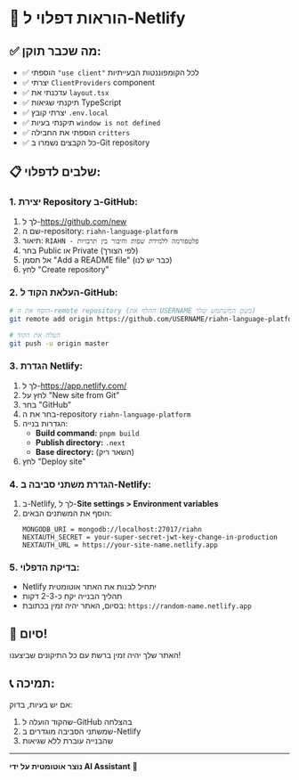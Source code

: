 # 🚀 הוראות דפלוי ל-Netlify

## ✅ מה שכבר תוקן:
- ✅ הוספתי `"use client"` לכל הקומפוננטות הבעייתיות
- ✅ יצרתי `ClientProviders` component
- ✅ עדכנתי את `layout.tsx`
- ✅ תיקנתי שגיאות TypeScript
- ✅ יצרתי קובץ `.env.local`
- ✅ תיקנתי בעיות `window is not defined`
- ✅ הוספתי את החבילה `critters`
- ✅ כל הקבצים נשמרו ב-Git repository

## 📋 שלבים לדפלוי:

### 1. יצירת Repository ב-GitHub:
1. לך ל-https://github.com/new
2. שם ה-repository: `riahn-language-platform`
3. תיאור: `RIAHN - פלטפורמה ללמידת שפות וחיבור בין תרבויות`
4. בחר Public או Private (לפי הצורך)
5. אל תסמן "Add a README file" (כבר יש לנו)
6. לחץ "Create repository"

### 2. העלאת הקוד ל-GitHub:
```bash
# הוסף את ה-remote repository (החלף את USERNAME בשם המשתמש שלך)
git remote add origin https://github.com/USERNAME/riahn-language-platform.git

# העלה את הקוד
git push -u origin master
```

### 3. הגדרת Netlify:
1. לך ל-https://app.netlify.com/
2. לחץ על "New site from Git"
3. בחר "GitHub"
4. בחר את ה-repository `riahn-language-platform`
5. הגדרות בנייה:
   - **Build command:** `pnpm build`
   - **Publish directory:** `.next`
   - **Base directory:** (השאר ריק)
6. לחץ "Deploy site"

### 4. הגדרת משתני סביבה ב-Netlify:
1. ב-Netlify, לך ל-**Site settings > Environment variables**
2. הוסף את המשתנים הבאים:
   ```
   MONGODB_URI = mongodb://localhost:27017/riahn
   NEXTAUTH_SECRET = your-super-secret-jwt-key-change-in-production
   NEXTAUTH_URL = https://your-site-name.netlify.app
   ```

### 5. בדיקת הדפלוי:
- Netlify יתחיל לבנות את האתר אוטומטית
- תהליך הבנייה יקח כ-2-3 דקות
- בסיום, האתר יהיה זמין בכתובת: `https://random-name.netlify.app`

## 🎉 סיום!
האתר שלך יהיה זמין ברשת עם כל התיקונים שביצענו!

## 📞 תמיכה:
אם יש בעיות, בדוק:
1. שהקוד הועלה ל-GitHub בהצלחה
2. שמשתני הסביבה מוגדרים ב-Netlify
3. שהבנייה עוברת ללא שגיאות

---
**נוצר אוטומטית על ידי AI Assistant** 🤖
